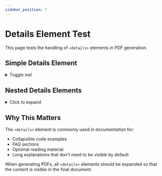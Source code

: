 ```yaml
---
sidebar_position: 7
---
```


# Details Element Test

This page tests the handling of `<details>` elements in PDF generation.

## Simple Details Element

<details>
  <summary>Toggle me!</summary>
  <div>
    <div>This is the detailed content</div>
  </div>
</details>

## Nested Details Elements

<details>
  <summary>Click to expand</summary>
  <div>
    <p>This is the outer details content</p>
    <details>
      <summary>Nested toggle! Some surprise inside...</summary>
      <div>😲😲😲😲😲</div>
    </details>
  </div>
</details>

## Why This Matters

The `<details>` element is commonly used in documentation for:
- Collapsible code examples
- FAQ sections
- Optional reading material
- Long explanations that don't need to be visible by default

When generating PDFs, all `<details>` elements should be expanded so that the content is visible in the final document.
